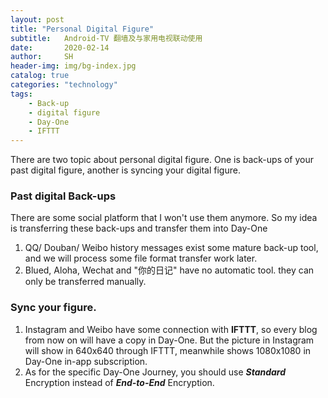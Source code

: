 ```yaml
---
layout: post
title: "Personal Digital Figure"
subtitle:   Android-TV 翻墙及与家用电视联动使用
date:       2020-02-14
author:     SH
header-img: img/bg-index.jpg
catalog: true
categories: "technology"
tags: 
    - Back-up
    - digital figure
    - Day-One
    - IFTTT
---
```


There are two topic about personal digital figure. One is back-ups of your past digital figure, another is syncing your digital figure.

### Past digital Back-ups

There are some social platform that I won't use them anymore. So my idea is transferring these back-ups and transfer them into Day-One

1. QQ/ Douban/ Weibo history messages exist some mature back-up tool, and we will process some file format transfer work later.
2. Blued, Aloha, Wechat and "你的日记" have no automatic tool. they can only be transferred manually.

### Sync your figure.

1. Instagram and Weibo have some connection with **IFTTT**, so every blog from now on will have a copy in Day-One. But the picture in Instagram will show in 640x640 through IFTTT, meanwhile shows 1080x1080 in Day-One in-app subscription.
2. As for the specific Day-One Journey, you should use ***Standard*** Encryption instead of  ***End-to-End*** Encryption.
